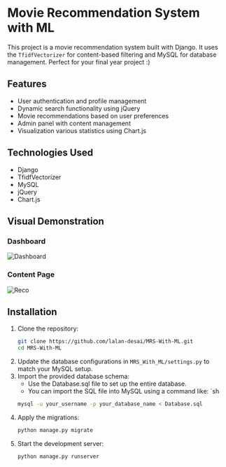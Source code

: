 # Movie Recommendation System with ML

This project is a movie recommendation system built with Django. It uses the `TfidfVectorizer` for content-based filtering and MySQL for database management. Perfect for your final year project :)

## Features

- User authentication and profile management
- Dynamic search functionality using jQuery
- Movie recommendations based on user preferences
- Admin panel with content management
- Visualization various statistics using Chart.js

## Technologies Used

- Django
- TfidfVectorizer
- MySQL
- jQuery
- Chart.js

## Visual Demonstration

### Dashboard
![Dashboard](https://github.com/user-attachments/assets/0d99a36e-29da-42fa-8266-63f938ce8a9b)

### Content Page
![Reco](https://github.com/user-attachments/assets/a7dbb8b1-1a5a-4399-bec0-80730884c79a)

## Installation

1. Clone the repository:
   ```sh
   git clone https://github.com/lalan-desai/MRS-With-ML.git
   cd MRS-With-ML
   ```
2. Update the database configurations in `MRS_With_ML/settings.py` to match your MySQL setup.
3. Import the provided database schema:
	- Use the Database.sql file to set up the entire database.
	- You can import the SQL file into MySQL using a command like:
	`sh
	```sh
	mysql -u your_username -p your_database_name < Database.sql
	```
4. Apply the migrations:
	```sh
	python manage.py migrate
	```
5. Start the development server:
	```sh
	python manage.py runserver
	```


